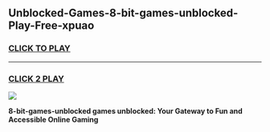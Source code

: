 
## Unblocked-Games-8-bit-games-unblocked-Play-Free-xpuao
<h3>
<a href="https://premium76.site?title=8-bit-games-unblocked&ref=19M">CLICK TO PLAY</a></h3>
<hr>

<h3>
<a href="https://premium76.site?title=8-bit-games-unblocked&ref=19M">CLICK 2 PLAY</a>
  
</h3>

<a href="https://premium76.site?title=8-bit-games-unblocked&ref=19M"><img src="https://clearcache.store/games.png"></a>


**8-bit-games-unblocked games unblocked: Your Gateway to Fun and Accessible Online Gaming**
